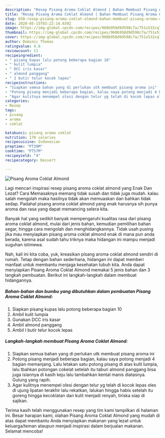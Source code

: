 ```yaml
---
description: "Resep Pisang Aroma Coklat Almond | Bahan Membuat Pisang Aroma Coklat Almond Yang Enak Banget"
title: "Resep Pisang Aroma Coklat Almond | Bahan Membuat Pisang Aroma Coklat Almond Yang Enak Banget"
slug: 650-resep-pisang-aroma-coklat-almond-bahan-membuat-pisang-aroma-coklat-almond-yang-enak-banget
date: 2020-05-15T03:22:14.639Z
image: https://img-global.cpcdn.com/recipes/960b958d9d598c7a/751x532cq70/pisang-aroma-coklat-almond-foto-resep-utama.jpg
thumbnail: https://img-global.cpcdn.com/recipes/960b958d9d598c7a/751x532cq70/pisang-aroma-coklat-almond-foto-resep-utama.jpg
cover: https://img-global.cpcdn.com/recipes/960b958d9d598c7a/751x532cq70/pisang-aroma-coklat-almond-foto-resep-utama.jpg
author: Dominic Thomas
ratingvalue: 4.8
reviewcount: 11
recipeingredient:
- " pisang kupas lalu potong beberapa bagian 10"
- " kulit lumpia"
- " DCC iris kasar"
- " almond panggang"
- " I butir telur kocok lepas"
recipeinstructions:
- "Siapkan semua bahan yang di perlukan utk membuat pisang aroma ini"
- "Potong pisang menjadi beberapa bagian, kalau saya potong menjadi 4 bagian memanjang. Lalu letakan satu potong pisang di atas kulit lumpia, lalu tbahkan potongan cokelat setelah itu taburi almond panggang bisa juga isiannya di kasih keju lalu tambahkan kental manis diatasnya. Gulung yang rapih."
- "Agar kulitnya menempel olesi dengan telur yg telah di kocok lepas oles di ujung lipatan terakhir lalu rekatkan, lalukan hingga habis setelah itu goreng hingga kecoklatan dan kulit menjadi renyah, tiriska siap di sajikan."
categories:
- Resep
tags:
- pisang
- aroma
- coklat

katakunci: pisang aroma coklat 
nutrition: 170 calories
recipecuisine: Indonesian
preptime: "PT39M"
cooktime: "PT57M"
recipeyield: "4"
recipecategory: Dessert

---
```



![Pisang Aroma Coklat Almond](https://img-global.cpcdn.com/recipes/960b958d9d598c7a/751x532cq70/pisang-aroma-coklat-almond-foto-resep-utama.jpg)

Lagi mencari inspirasi resep pisang aroma coklat almond yang Enak Dan Lezat? Cara Memasaknya memang tidak susah dan tidak juga mudah. kalau salah mengolah maka hasilnya tidak akan memuaskan dan bahkan tidak sedap. Padahal pisang aroma coklat almond yang enak harusnya sih punya aroma dan rasa yang dapat memancing selera kita.

Banyak hal yang sedikit banyak mempengaruhi kualitas rasa dari pisang aroma coklat almond, mulai dari jenis bahan, kemudian pemilihan bahan segar, hingga cara mengolah dan menghidangkannya. Tidak usah pusing jika mau menyiapkan pisang aroma coklat almond enak di mana pun anda berada, karena asal sudah tahu triknya maka hidangan ini mampu menjadi suguhan istimewa.




Nah, kali ini kita coba, yuk, kreasikan pisang aroma coklat almond sendiri di rumah. Tetap dengan bahan sederhana, hidangan ini dapat memberi manfaat untuk membantu menjaga kesehatan tubuh kita. Anda dapat menyiapkan Pisang Aroma Coklat Almond memakai 5 jenis bahan dan 3 langkah pembuatan. Berikut ini langkah-langkah dalam membuat hidangannya.

<!--inarticleads1-->

##### Bahan-bahan dan bumbu yang dibutuhkan dalam pembuatan Pisang Aroma Coklat Almond:

1. Siapkan  pisang kupas lalu potong beberapa bagian 10
1. Ambil  kulit lumpia
1. Gunakan  DCC iris kasar
1. Ambil  almond panggang
1. Ambil  I butir telur kocok lepas




<!--inarticleads2-->

##### Langkah-langkah membuat Pisang Aroma Coklat Almond:

1. Siapkan semua bahan yang di perlukan utk membuat pisang aroma ini
1. Potong pisang menjadi beberapa bagian, kalau saya potong menjadi 4 bagian memanjang. Lalu letakan satu potong pisang di atas kulit lumpia, lalu tbahkan potongan cokelat setelah itu taburi almond panggang bisa juga isiannya di kasih keju lalu tambahkan kental manis diatasnya. Gulung yang rapih.
1. Agar kulitnya menempel olesi dengan telur yg telah di kocok lepas oles di ujung lipatan terakhir lalu rekatkan, lalukan hingga habis setelah itu goreng hingga kecoklatan dan kulit menjadi renyah, tiriska siap di sajikan.




Terima kasih telah menggunakan resep yang tim kami tampilkan di halaman ini. Besar harapan kami, olahan Pisang Aroma Coklat Almond yang mudah di atas dapat membantu Anda menyiapkan makanan yang lezat untuk keluarga/teman ataupun menjadi inspirasi dalam berjualan makanan. Selamat mencoba!
